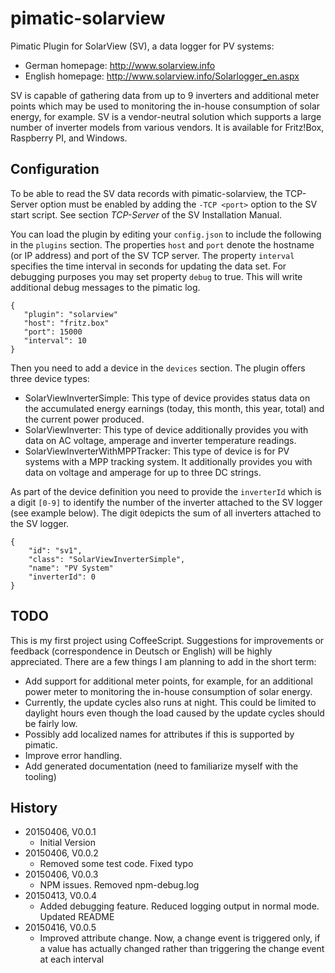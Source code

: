 pimatic-solarview
=================

Pimatic Plugin for SolarView (SV), a data logger for PV systems:    

* German homepage: <http://www.solarview.info>
* English homepage: <http://www.solarview.info/Solarlogger_en.aspx>

SV is capable of gathering data from up to 9 inverters and additional meter points which may be 
used to monitoring the in-house consumption of solar energy, for example. SV is a vendor-neutral solution which supports
a large number of inverter models from various vendors. It is available for Fritz!Box, Raspberry PI, and Windows.

Configuration
-------------

To be able to read the SV data records with pimatic-solarview, the TCP-Server option must be enabled by adding the
`-TCP <port>` option to the SV start script. See section *TCP-Server* of the SV Installation Manual.

You can load the plugin by editing your `config.json` to include the following in the `plugins` section. The properties
`host` and `port` denote the hostname (or IP address) and port of the SV TCP server. The property `interval` specifies 
the time interval in seconds for updating the data set. For debugging purposes you may set property `debug` to true. 
This will write additional debug messages to the pimatic log.

    { 
       "plugin": "solarview"
       "host": "fritz.box"
       "port": 15000
       "interval": 10
    }

Then you need to add a device in the `devices` section. The plugin offers three device types:

* SolarViewInverterSimple: This type of device provides status data on the accumulated energy earnings (today, 
  this month, this year, total) and the current power produced.
* SolarViewInverter: This type of device additionally provides you with data on AC voltage, amperage and inverter 
  temperature readings.
* SolarViewInverterWithMPPTracker: This type of device is for PV systems with a MPP tracking system. It
  additionally provides you with data on voltage and amperage for up to three DC strings.
  
As part of the device definition you need to provide the `inverterId` which is a digit `[0-9]` to identify the number of 
the inverter attached to the SV logger (see example below). The digit `0`depicts the sum of all inverters attached to 
the SV logger. 

    {
        "id": "sv1",
        "class": "SolarViewInverterSimple",
        "name": "PV System"
        "inverterId": 0
    }
    
TODO
----

This is my first project using CoffeeScript. Suggestions for improvements or feedback (correspondence in Deutsch or 
English) will be highly appreciated. There are a few things I am planning to add in the short term:

* Add support for additional meter points, for example, for an additional power meter to monitoring the in-house 
  consumption of solar energy.
* Currently, the update cycles also runs at night. This could be limited to daylight hours even though the load
  caused by the update cycles should be fairly low.
* Possibly add localized names for attributes if this is supported by pimatic.
* Improve error handling.
* Add generated documentation (need to familiarize myself with the tooling)

History
-------

* 20150406, V0.0.1
    * Initial Version
* 20150406, V0.0.2
    * Removed some test code. Fixed typo
* 20150406, V0.0.3
    * NPM issues. Removed npm-debug.log
* 20150413, V0.0.4
    * Added debugging feature. Reduced logging output in normal mode. Updated README
* 20150416, V0.0.5
    * Improved attribute change. Now, a change event is triggered only, if a value has actually changed rather than
          triggering the change event at each interval